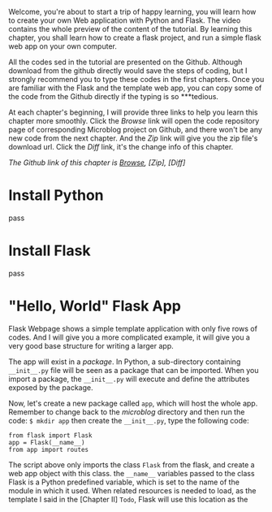 Welcome, you're about to start a trip of happy learning, you will learn how to create your own Web application with Python and Flask.
The video contains the whole preview of the content of the tutorial. By learning this chapter, you shall learn how to create a flask project, and run a simple flask web app on your own computer.

All the codes sed in the tutorial are presented on the Github. Although download from the github directly would save the steps of coding, but I strongly recommend you to type these codes in the first chapters. Once you are familiar with the Flask and the template web app, you can copy some of the code from the Github directly if the typing is so ***tedious.

At each chapter's beginning, I will provide three links to help you learn this chapter more smoothly. Click the *Browse* link will open the code repository page of corresponding Microblog project on Github, and there won't be any new code from the next chapter. And the *Zip* link will give you the zip file's download url. Click the *Diff* link, it's the change info of this chapter.

*The Github link of this chapter is [Browse](https://github.com/codingOuch/Flask_tutorial-translation/tree/master/Chapter%20I%20Hello%2C%20world!), [Zip], [Diff]*


# Install Python

pass

# Install Flask

pass

# "Hello, World" Flask App
Flask Webpage shows a simple template application with only five rows of codes. And I will give you a more complicated example, it will give you a very good base structure for writing a larger app.

The app will exist in a *package*. In Python, a sub-directory containing ```__init__.py``` file will be seen as a package that can be imported. When you import a package, the ```__init__.py``` will execute and define the attributes exposed by the package.

Now, let's create a new package called `app`, which will host the whole app. Remember to change back to the *microblog* directory and then run the code:
`$ mkdir app`
then create the `__init__.py`, type the following code:
```
from flask import Flask
app = Flask(__name__)
from app import routes
```
The script above only imports the class `Flask` from the flask, and create a web app object with this class. the `__name__` variables passed to the class Flask is a Python predefined variable, which is set to the name of the module in which it used. When related resources is needed to load, as the template I said in the [Chapter II] `Todo`, Flask will use this location as the 












